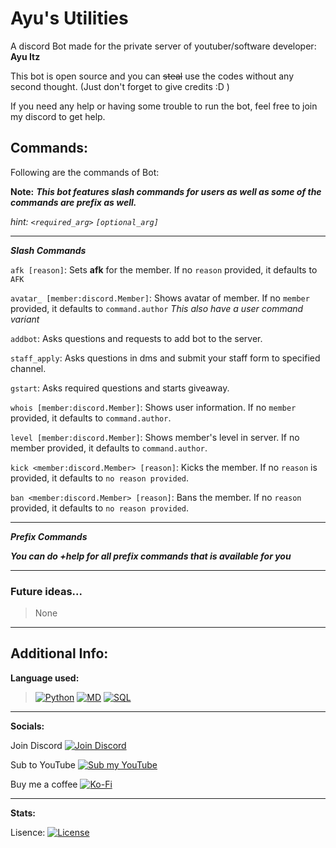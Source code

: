 # Ayu's Utilities

A discord Bot made for the private server of youtuber/software developer: **Ayu Itz**

This bot is open source and you can ~~steal~~ use the codes without any second thought. (Just don't forget to give credits :D )

If you need any help or having some trouble to run the bot, feel free to join my discord to get help.

## Commands:

Following are the commands of Bot:

**Note:** *__This bot features slash commands for users as well as some of the commands are prefix as well.__*

*hint: `<required_arg>` `[optional_arg]`*

---
***Slash Commands***

`afk [reason]`: Sets **afk** for the member. If no `reason` provided, it defaults to `AFK`

`avatar_ [member:discord.Member]`: Shows avatar of member. If no `member` provided, it defaults to `command.author`
*This also have a user command variant*

`addbot`: Asks questions and requests to add bot to the server.

`staff_apply`: Asks questions in dms and submit your staff form to specified channel.

`gstart`: Asks required questions and starts giveaway.

`whois [member:discord.Member]`: Shows user information. If no `member` provided, it defaults to `command.author`.

`level [member:discord.Member]`: Shows member's level in server. If no member provided, it defaults to `command.author`.

`kick <member:discord.Member> [reason]`: Kicks the member. If no `reason` is provided, it defaults to `no reason provided`.

`ban <member:discord.Member> [reason]`: Bans the member. If no `reason` provided, it defaults to `no reason provided`.

---
***Prefix Commands***

***You can do +help for all prefix commands that is available for you***

---
### Future ideas...
> None

---
## Additional Info:
 
**Language used:**
    
> [![Python](https://img.shields.io/badge/Python-3776AB?style=for-the-badge&logo=python&logoColor=white)](https://python.org)
> [![MD](https://img.shields.io/badge/Markdown-000000?style=for-the-badge&logo=markdown&logoColor=white)](https://readme.so)
> [![SQL](https://img.shields.io/badge/SQLite-07405E?style=for-the-badge&logo=sqlite&logoColor=white)](https://www.sqlite.org/)

---
**Socials:**

Join Discord [![Join Discord](https://img.shields.io/badge/Discord-7289DA?style=for-the-badge&logo=discord&logoColor=white)](https://discord.com/invite/BrMtkWS8GS)

Sub to YouTube
[![Sub my YouTube](https://img.shields.io/badge/YouTube-FF0000?style=for-the-badge&logo=youtube&logoColor=white)](https://www.youtube.com/c/AyuItz)

Buy me a coffee
[![Ko-Fi](https://img.shields.io/badge/Ko--fi-F16061?style=for-the-badge&logo=ko-fi&logoColor=white)](
ko-fi.com/ayushanand20097)

---
**Stats:**

Lisence:
[![License](https://img.shields.io/github/license/ayush-py-dev/AyuUtilityRewrtie.svg)]()
